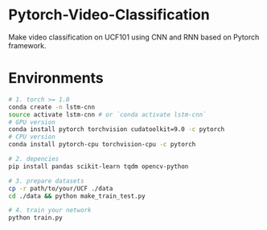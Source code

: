 # Pytorch-Video-Classification
Make video classification on UCF101 using CNN and RNN based on Pytorch framework.

# Environments
```bash
# 1. torch >= 1.0
conda create -n lstm-cnn
source activate lstm-cnn # or `conda activate lstm-cnn`
# GPU version
conda install pytorch torchvision cudatoolkit=9.0 -c pytorch
# CPU version
conda install pytorch-cpu torchvision-cpu -c pytorch

# 2. depencies
pip install pandas scikit-learn tqdm opencv-python

# 3. prepare datasets
cp -r path/to/your/UCF ./data
cd ./data && python make_train_test.py

# 4. train your network
python train.py
```
